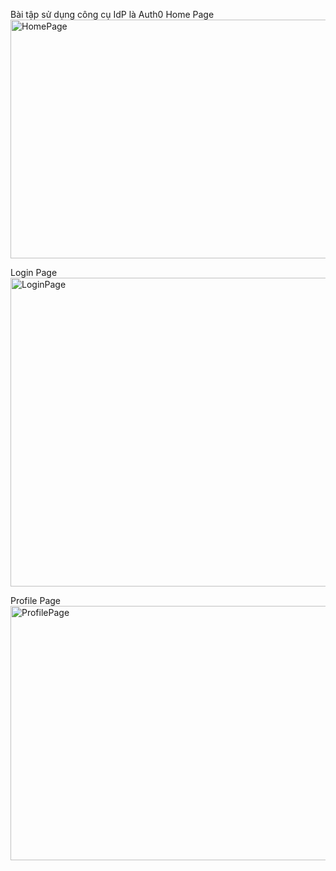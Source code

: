 Bài tập sử dụng công cụ IdP là Auth0
Home Page
<img width="959" height="382" alt="HomePage" src="https://github.com/user-attachments/assets/bf433a1c-6451-466e-8ebc-692125bf6f83" />

Login Page
<img width="959" height="494" alt="LoginPage" src="https://github.com/user-attachments/assets/fb24961b-8905-4ab2-8bca-7522490d5e59" />

Profile Page
<img width="959" height="407" alt="ProfilePage" src="https://github.com/user-attachments/assets/2cb696db-ca0b-4870-89f4-233f61eb0d25" />
